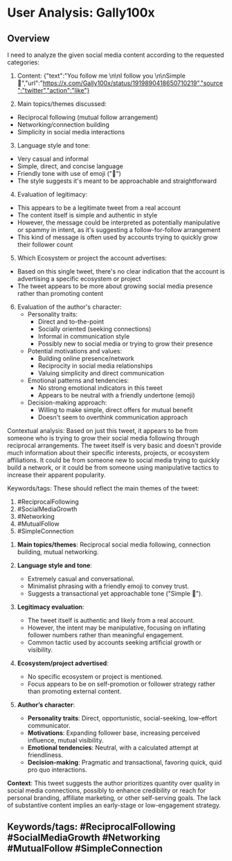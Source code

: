 # User Analysis: Gally100x

## Overview

<think>
I need to analyze the given social media content according to the requested categories:

1. Content:
{"text":"You follow me \n\nI follow you \n\nSimple 🤝","url":"https://x.com/Gally100x/status/1919890418650710219","source":"twitter","action":"like"}

2. Main topics/themes discussed:
- Reciprocal following (mutual follow arrangement)
- Networking/connection building
- Simplicity in social media interactions

3. Language style and tone:
- Very casual and informal
- Simple, direct, and concise language
- Friendly tone with use of emoji ("🤝")
- The style suggests it's meant to be approachable and straightforward

4. Evaluation of legitimacy:
- This appears to be a legitimate tweet from a real account
- The content itself is simple and authentic in style
- However, the message could be interpreted as potentially manipulative or spammy in intent, as it's suggesting a follow-for-follow arrangement
- This kind of message is often used by accounts trying to quickly grow their follower count

5. Which Ecosystem or project the account advertises:
- Based on this single tweet, there's no clear indication that the account is advertising a specific ecosystem or project
- The tweet appears to be more about growing social media presence rather than promoting content

6. Evaluation of the author's character:
   - Personality traits:
     * Direct and to-the-point
     * Socially oriented (seeking connections)
     * Informal in communication style
     * Possibly new to social media or trying to grow their presence
   - Potential motivations and values:
     * Building online presence/network
     * Reciprocity in social media relationships
     * Valuing simplicity and direct communication
   - Emotional patterns and tendencies:
     * No strong emotional indicators in this tweet
     * Appears to be neutral with a friendly undertone (emoji)
   - Decision-making approach:
     * Willing to make simple, direct offers for mutual benefit
     * Doesn't seem to overthink communication approach

Contextual analysis: Based on just this tweet, it appears to be from someone who is trying to grow their social media following through reciprocal arrangements. The tweet itself is very basic and doesn't provide much information about their specific interests, projects, or ecosystem affiliations. It could be from someone new to social media trying to quickly build a network, or it could be from someone using manipulative tactics to increase their apparent popularity.

Keywords/tags: These should reflect the main themes of the tweet:
1. #ReciprocalFollowing
2. #SocialMediaGrowth
3. #Networking
4. #MutualFollow
5. #SimpleConnection
</think>

1. **Main topics/themes**: Reciprocal social media following, connection building, mutual networking.

2. **Language style and tone**:  
   - Extremely casual and conversational.  
   - Minimalist phrasing with a friendly emoji to convey trust.  
   - Suggests a transactional yet approachable tone ("Simple 🤝").

3. **Legitimacy evaluation**:  
   - The tweet itself is authentic and likely from a real account.  
   - However, the intent may be manipulative, focusing on inflating follower numbers rather than meaningful engagement.  
   - Common tactic used by accounts seeking artificial growth or visibility.

4. **Ecosystem/project advertised**:  
   - No specific ecosystem or project is mentioned.  
   - Focus appears to be on self-promotion or follower strategy rather than promoting external content.

5. **Author’s character**:  
   - **Personality traits**: Direct, opportunistic, social-seeking, low-effort communicator.  
   - **Motivations**: Expanding follower base, increasing perceived influence, mutual visibility.  
   - **Emotional tendencies**: Neutral, with a calculated attempt at friendliness.  
   - **Decision-making**: Pragmatic and transactional, favoring quick, quid pro quo interactions.

**Context**: This tweet suggests the author prioritizes quantity over quality in social media connections, possibly to enhance credibility or reach for personal branding, affiliate marketing, or other self-serving goals. The lack of substantive content implies an early-stage or low-engagement strategy.

**Keywords/tags**: #ReciprocalFollowing #SocialMediaGrowth #Networking #MutualFollow #SimpleConnection
---
